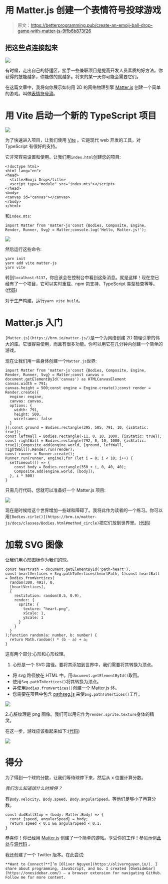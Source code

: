 # 用 Matter.js 创建一个表情符号投球游戏

> 原文：<https://betterprogramming.pub/create-an-emoji-ball-drop-game-with-matter-js-9ffb6b873f26>

## 把这些点连接起来

![](img/e8d6c1844348bc9d91b01839578210a8.png)

有时候，走出自己的舒适区，接手一些兼职项目是提高开发人员素质的好方法。你获得的技能越多，你能做的就越多。将来的某一天你可能会需要它们。

在这篇文章中，我将向你展示如何用 2D 的网络物理引擎 [Matter.js](https://brm.io/matter-js/) 创建一个简单的游戏。叫做[表情符号滴](https://olivernguyen.io/w/emoji.drop/play.html)。

# 用 Vite 启动一个新的 TypeScript 项目

![](img/0da6dcf3fc72ba272878a2dc12a13ce8.png)

为了快速进入项目，让我们使用 [Vite](https://vitejs.dev/) 。它是现代 web 开发的工具，对 TypeScript 有很好的支持。

它非常容易设置和使用。让我们用`index.html`创建您的项目:

```
<!doctype html>
<html lang="en">
<head>
  <title>Emoji Drop</title>
  <script type="module" src="index.mts"></script>
</head>
<body>
<canvas id="canvas"></canvas>
</body>
</html>
```

和`index.mts`:

```
import Matter from 'matter-js'const {Bodies, Composite, Engine, Render, Runner, Svg} = Matter;console.log('Hello, Matter.js!');
```

![](img/72359958315487f366e3ae6abfaddf35.png)

然后运行这些命令:

```
yarn init
yarn add vite matter-js
yarn vite
```

转到`localhost:5137`，你应该会在控制台中看到这条消息。就是这样！现在您已经有了一个项目，它可以实时重载、npm 包支持、TypeScript 类型检查等等。([代码](https://github.com/iOliverN/emoji.drop/commit/6b58ebf5c6309a76ff28f9cfb6a811981f42bd64))

对于生产构建，运行`yarn vite build`。

# Matter.js 入门

`[Matter.js](https://brm.io/matter-js/)`是一个为网络创建 2D 物理引擎的伟大的库。它很容易使用，而且有很多功能。你可以用它在几分钟内创建一个简单的游戏。

现在让我们用一些身体创建一个`Matter.js`世界:

```
import Matter from 'matter-js'const {Bodies, Composite, Engine, Render, Runner, Svg} = Matter;const canvas = document.getElementById('canvas') as HTMLCanvasElement
canvas.width = 791;
canvas.height = 500;const engine = Engine.create();const render = Render.create({
  engine: engine,
  canvas: canvas,
  options: {
    width: 791,
    height: 500,
    wireframes: false
  }
});const ground = Bodies.rectangle(395, 505, 791, 10, {isStatic: true});
const leftWall = Bodies.rectangle(-11, 0, 10, 1000, {isStatic: true});
const rightWall = Bodies.rectangle(792, 0, 10, 1000, {isStatic: true});Composite.add(engine.world, [ground, leftWall, rightWall]);Render.run(render);
const runner = Runner.create();
Runner.run(runner, engine);for (let i = 0; i < 10; i++) {
  setTimeout(() => {
    const body = Bodies.rectangle(350 + i, 0, 40, 40);
    Composite.add(engine.world, [body]);
  }, i * 500)
}
```

只需几行代码，您就可以准备好一个 Matter.js 项目:

![](img/67f170661bcd554ef07c09bda1c1ed4f.png)

现在是时候给这个世界增加一些球和障碍了。我将此作为读者的一个练习。你可以用`[Bodies.cirle()](https://brm.io/matter-js/docs/classes/Bodies.html#method_circle)`把它们放到世界里。([代码](https://github.com/iOliverN/emoji.drop/commit/7875f1b8d5f481108968c3b3f6781141f29eff36))

# 加载 SVG 图像

让我们用心形图标作为我们的球。

```
const heartPath = document.getElementById('path-heart');
const heartVertices = Svg.pathToVertices(heartPath, 1)const heartBall = Bodies.fromVertices(
  random(300, 491), 0,
  [heartVertices],
  {
    restitution: random(0.5, 0.9),
    render: {
      sprite: {
        texture: "heart.png",
        xScale: 1,
        yScale: 1
      }
    }
  }
);function random(a: number, b: number) {
  return Math.random() * (b - a) + a;
}
```

这有两个部分:心形和心形纹理。

1.  心形是一个 SVG 路径。要将其添加到世界中，我们需要将其转换为顶点。

*   将 svg 路径放在 HTML 中。用`document.getElementById()`取回。
*   使用`Svg.pathToVertices()`将其转换为顶点。
*   并使用`Bodies.fromVertices()`创建一个 Matter.js 体。
*   您需要在项目中包含 [pathseg.js](https://www.npmjs.com/package/pathseg) 来使`Svg.pathToVertices()`工作。

![](img/72cc18ecafc56aa65c1e9223d1d2f0da.png)

2.心脏纹理是 png 图像。我们可以用它作为`render.sprite.texture`身体的精灵。

在这一步，游戏应该看起来如下:([代码](https://github.com/iOliverN/emoji.drop/commit/792228815bca48c5cb934f8e4cfc81f17b3e6c8b))

![](img/64db1a44187d773ffe8062f0f014f624.png)

# 得分

为了得到一个球的分数，让我们等待球停下来，然后从 x 位置计算分数。

*我们怎么知道球什么时候停？*

有`Body.velocity`、`Body.speed`、`Body.angularSpeed`。等他们足够小了再算分数。

```
const didBallStop = (body: Matter.Body) => {
  const {speed, angularSpeed} = body;
  return speed < 0.1 && angularSpeed < 0.1;
}
```

恭喜你！你已经用 [Matter.js](https://brm.io/matter-js) 创建了一个简单的游戏。享受你的工作！参见示例[此处](https://olivernguyen.io/w/emoji.drop/sample.html)与[源代码](https://github.com/iOliverN/emoji.drop) *。*

我还创建了一个 Twitter 版本。在此尝试:

```
**Want to Connect?**I’m [Oliver Nguyen](https://olivernguyen.io/). I share about programming, JavaScript, and Go. I created [OneSidebar](https://onesidebar.com/) — a browser extension for navigating GitHub. Follow me for more content.
```